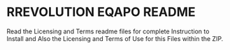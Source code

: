 # RREVOLUTION EQAPO README
Read the Licensing and Terms readme files for complete Instruction to Install and Also the Licensing and
Terms of Use for this Files within the ZIP.
